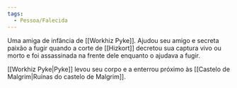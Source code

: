 ```yaml
---
tags:
  - Pessoa/Falecida
---
```

Uma amiga de infância de [[Workhiz Pyke]]. Ajudou seu amigo e secreta paixão a fugir quando a corte de [[Hizkort]] decretou sua captura vivo ou morto e foi assassinada na frente dele enquanto o ajudava a fugir.

[[Workhiz Pyke|Pyke]] levou seu corpo e a enterrou próximo às [[Castelo de Malgrim|Ruínas do castelo de Malgrim]].
